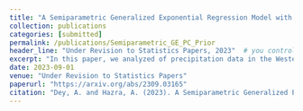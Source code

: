 ```yaml
---
title: "A Semiparametric Generalized Exponential Regression Model with a Principled Distance-based Prior for Analyzing Trends in Rainfall"
collection: publications
categories: [submitted]
permalink: /publications/Semiparametric_GE_PC_Prior
header_line: "Under Revision to Statistics Papers, 2023"  # you control this line fully
excerpt: "In this paper, we analyzed of precipitation data in the Western Ghats region from 1901 to 2022 by developing a semiparametric GE regression model that extends the GE distribution to a regression setting. We also constructed a novel class of penalized complexity prior for the shape parameter of the GE distribution."
date: 2023-09-01
venue: "Under Revision to Statistics Papers"
paperurl: "https://arxiv.org/abs/2309.03165"
citation: "Dey, A. and Hazra, A. (2023). A Semiparametric Generalized Exponential Regression Model with a Principled Distance-based Prior for Analyzing Trends in Rainfall."
---
```

